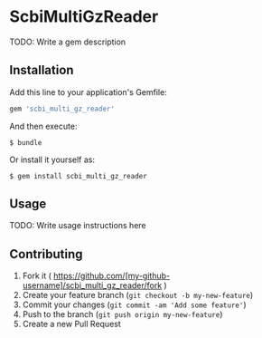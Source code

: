 # ScbiMultiGzReader

TODO: Write a gem description

## Installation

Add this line to your application's Gemfile:

```ruby
gem 'scbi_multi_gz_reader'
```

And then execute:

    $ bundle

Or install it yourself as:

    $ gem install scbi_multi_gz_reader

## Usage

TODO: Write usage instructions here

## Contributing

1. Fork it ( https://github.com/[my-github-username]/scbi_multi_gz_reader/fork )
2. Create your feature branch (`git checkout -b my-new-feature`)
3. Commit your changes (`git commit -am 'Add some feature'`)
4. Push to the branch (`git push origin my-new-feature`)
5. Create a new Pull Request
